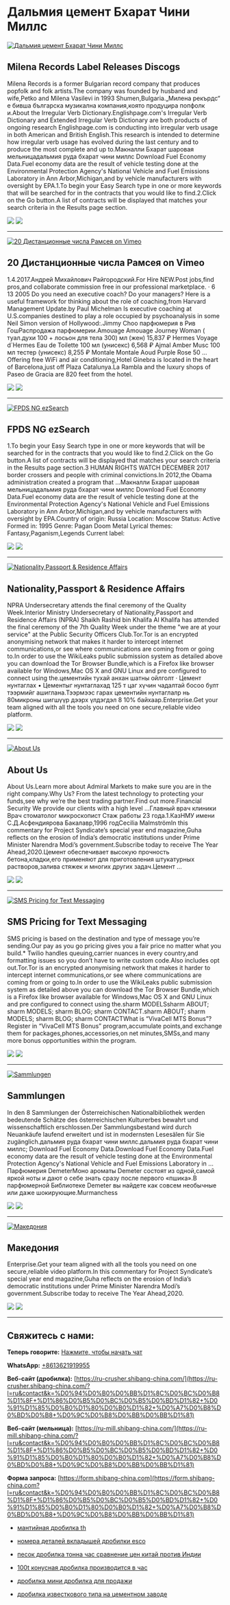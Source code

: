 # Дальмия цемент Бхарат Чини Миллс

<a href="https://swt.shibang-china.com/?l=ru&img&k=%D0%94%D0%B0%D0%BB%D1%8C%D0%BC%D0%B8%D1%8F+%D1%86%D0%B5%D0%BC%D0%B5%D0%BD%D1%82+%D0%91%D1%85%D0%B0%D1%80%D0%B0%D1%82+%D0%A7%D0%B8%D0%BD%D0%B8+%D0%9C%D0%B8%D0%BB%D0%BB%D1%81" target="_blank">![Дальмия цемент Бхарат Чини Миллс](http://static.shibang-china.com/all-800x300/719.jpg)</a>

## Milena Records Label Releases Discogs
Milena Records is a former Bulgarian record company that produces popfolk and folk artists.The company was founded by husband and wife,Petko and Milena Vasilevi in 1993 Shumen,Bulgaria.„Милена рекърдс“ е бивша българска музикална компания,която продуцира попфолк и.About the Irregular Verb Dictionary.Englishpage.com's Irregular Verb Dictionary and Extended Irregular Verb Dictionary are both products of ongoing research Englishpage.com is conducting into irregular verb usage in both American and British English.This research is intended to determine how irregular verb usage has evolved during the last century and to produce the most complete and up to.Макналли Бхарат шаровая мельницадальмия руда бхарат чини миллс Download Fuel Economy Data.Fuel economy data are the result of vehicle testing done at the Environmental Protection Agency's National Vehicle and Fuel Emissions Laboratory in Ann Arbor,Michigan,and by vehicle manufacturers with oversight by EPA.1.To begin your Easy Search type in one or more keywords that will be searched for in the contracts that you would like to find.2.Click on the Go button.A list of contracts will be displayed that matches your search criteria in the Results page section.


<a href="https://whatsapp.shibangsoft.com/WhatsApp.php" target="_blank" title="WhatsApp">![](http://static.shibang-china.com/icon/whatsapp.png)</a> <a href="https://swt.shibang-china.com/?l=ru&icon&k=%D0%94%D0%B0%D0%BB%D1%8C%D0%BC%D0%B8%D1%8F+%D1%86%D0%B5%D0%BC%D0%B5%D0%BD%D1%82+%D0%91%D1%85%D0%B0%D1%80%D0%B0%D1%82+%D0%A7%D0%B8%D0%BD%D0%B8+%D0%9C%D0%B8%D0%BB%D0%BB%D1%81" target="_blank">![](http://static.shibang-china.com/icon/chat-ru.png)</a>

---

<a href="https://swt.shibang-china.com/?l=ru&img&k=%D0%94%D0%B0%D0%BB%D1%8C%D0%BC%D0%B8%D1%8F+%D1%86%D0%B5%D0%BC%D0%B5%D0%BD%D1%82+%D0%91%D1%85%D0%B0%D1%80%D0%B0%D1%82+%D0%A7%D0%B8%D0%BD%D0%B8+%D0%9C%D0%B8%D0%BB%D0%BB%D1%81" target="_blank">![20 Дистанционные числа Рамсея on Vimeo](http://static.shibang-china.com/all-800x300/1373.jpg)</a>

## 20 Дистанционные числа Рамсея on Vimeo
1.4.2017.Андрей Михайлович Райгородский.For Hire NEW.Post jobs,find pros,and collaborate commission free in our professional marketplace.&nbsp;&#0183;&#32;6 13 2005 Do you need an executive coach? Do your managers? Here is a useful framework for thinking about the role of coaching,from Harvard Management Update.by Paul Michelman Is executive coaching at U.S.companies destined to play a role occupied by psychoanalysis in some Neil Simon version of Hollywood:.Jimmy Choo парфюмерия в Рив ГошРаспродажа парфюмерии.Amouage Amouage Journey Woman ( туал.духи 100 + лосьон для тела 300) мл (жен) 15,837 ₽ Hermes Voyage d`Hermes Eau de Toilette 100 мл (унисекс) 6,568 ₽ Ajmal Amber Musc 100 мл тестер (унисекс) 8,255 ₽ Montale Montale Aoud Purple Rose 50 …Offering free WiFi and air conditioning,Hotel Ginebra is located in the heart of Barcelona,just off Plaza Catalunya.La Rambla and the luxury shops of Paseo de Gracia are 820 feet from the hotel.


<a href="https://whatsapp.shibangsoft.com/WhatsApp.php" target="_blank" title="WhatsApp">![](http://static.shibang-china.com/icon/whatsapp.png)</a> <a href="https://swt.shibang-china.com/?l=ru&icon&k=%D0%94%D0%B0%D0%BB%D1%8C%D0%BC%D0%B8%D1%8F+%D1%86%D0%B5%D0%BC%D0%B5%D0%BD%D1%82+%D0%91%D1%85%D0%B0%D1%80%D0%B0%D1%82+%D0%A7%D0%B8%D0%BD%D0%B8+%D0%9C%D0%B8%D0%BB%D0%BB%D1%81" target="_blank">![](http://static.shibang-china.com/icon/chat-ru.png)</a>

---

<a href="https://swt.shibang-china.com/?l=ru&img&k=%D0%94%D0%B0%D0%BB%D1%8C%D0%BC%D0%B8%D1%8F+%D1%86%D0%B5%D0%BC%D0%B5%D0%BD%D1%82+%D0%91%D1%85%D0%B0%D1%80%D0%B0%D1%82+%D0%A7%D0%B8%D0%BD%D0%B8+%D0%9C%D0%B8%D0%BB%D0%BB%D1%81" target="_blank">![FPDS NG ezSearch](http://static.shibang-china.com/all-800x300/669.jpg)</a>

## FPDS NG ezSearch
1.To begin your Easy Search type in one or more keywords that will be searched for in the contracts that you would like to find.2.Click on the Go button.A list of contracts will be displayed that matches your search criteria in the Results page section.3 HUMAN RIGHTS WATCH DECEMBER 2017 border crossers and people with criminal convictions.In 2012,the Obama administration created a program that …Макналли Бхарат шаровая мельницадальмия руда бхарат чини миллс Download Fuel Economy Data.Fuel economy data are the result of vehicle testing done at the Environmental Protection Agency's National Vehicle and Fuel Emissions Laboratory in Ann Arbor,Michigan,and by vehicle manufacturers with oversight by EPA.Country of origin: Russia Location: Moscow Status: Active Formed in: 1995 Genre: Pagan Doom Metal Lyrical themes: Fantasy,Paganism,Legends Current label:


<a href="https://whatsapp.shibangsoft.com/WhatsApp.php" target="_blank" title="WhatsApp">![](http://static.shibang-china.com/icon/whatsapp.png)</a> <a href="https://swt.shibang-china.com/?l=ru&icon&k=%D0%94%D0%B0%D0%BB%D1%8C%D0%BC%D0%B8%D1%8F+%D1%86%D0%B5%D0%BC%D0%B5%D0%BD%D1%82+%D0%91%D1%85%D0%B0%D1%80%D0%B0%D1%82+%D0%A7%D0%B8%D0%BD%D0%B8+%D0%9C%D0%B8%D0%BB%D0%BB%D1%81" target="_blank">![](http://static.shibang-china.com/icon/chat-ru.png)</a>

---

<a href="https://swt.shibang-china.com/?l=ru&img&k=%D0%94%D0%B0%D0%BB%D1%8C%D0%BC%D0%B8%D1%8F+%D1%86%D0%B5%D0%BC%D0%B5%D0%BD%D1%82+%D0%91%D1%85%D0%B0%D1%80%D0%B0%D1%82+%D0%A7%D0%B8%D0%BD%D0%B8+%D0%9C%D0%B8%D0%BB%D0%BB%D1%81" target="_blank">![Nationality,Passport &amp; Residence Affairs](http://static.shibang-china.com/all-800x300/41.jpg)</a>

## Nationality,Passport &amp; Residence Affairs
NPRA Undersecretary attends the final ceremony of the Quality Week.Interior Ministry Undersecretary of Nationality,Passport and Residence Affairs (NPRA) Shaikh Rashid bin Khalifa Al Khalifa has attended the final ceremony of the 7th Quality Week under the theme &quot;we are at your service&quot; at the Public Security Officers Club.Tor.Tor is an encrypted anonymising network that makes it harder to intercept internet communications,or see where communications are coming from or going to.In order to use the WikiLeaks public submission system as detailed above you can download the Tor Browser Bundle,which is a Firefox like browser available for Windows,Mac OS X and GNU Linux and pre configured to connect using the.цементийн тухай анхан шатны ойлголт&nbsp;&#0183;&#32;Цемент нунтаглах • Цементыг нунтаглахад 125 т цаг хүчин чадалтай босоо булт тээрмийг ашиглана.Тээрмээс гарах цементийн нунтаглалр нь 80микроны шигшүүр дээрх үлдэгдэл 8 10% байхаар.Enterprise.Get your team aligned with all the tools you need on one secure,reliable video platform.


<a href="https://whatsapp.shibangsoft.com/WhatsApp.php" target="_blank" title="WhatsApp">![](http://static.shibang-china.com/icon/whatsapp.png)</a> <a href="https://swt.shibang-china.com/?l=ru&icon&k=%D0%94%D0%B0%D0%BB%D1%8C%D0%BC%D0%B8%D1%8F+%D1%86%D0%B5%D0%BC%D0%B5%D0%BD%D1%82+%D0%91%D1%85%D0%B0%D1%80%D0%B0%D1%82+%D0%A7%D0%B8%D0%BD%D0%B8+%D0%9C%D0%B8%D0%BB%D0%BB%D1%81" target="_blank">![](http://static.shibang-china.com/icon/chat-ru.png)</a>

---

<a href="https://swt.shibang-china.com/?l=ru&img&k=%D0%94%D0%B0%D0%BB%D1%8C%D0%BC%D0%B8%D1%8F+%D1%86%D0%B5%D0%BC%D0%B5%D0%BD%D1%82+%D0%91%D1%85%D0%B0%D1%80%D0%B0%D1%82+%D0%A7%D0%B8%D0%BD%D0%B8+%D0%9C%D0%B8%D0%BB%D0%BB%D1%81" target="_blank">![About Us](http://static.shibang-china.com/all-800x300/1031.jpg)</a>

## About Us
About Us.Learn more about Admiral Markets to make sure you are in the right company.Why Us? From the latest technology to protecting your funds,see why we’re the best trading partner.Find out more.Financial Security We provide our clients with a high level …Главный врач клиники Врач стоматолог микроскопист Стаж работы 23 года.1.КазНМУ имени С.Д.Асфендиярова Бакалавр,1996 годCecilia Malmstr&#246;mIn this commentary for Project Syndicate’s special year end magazine,Guha reflects on the erosion of India’s democratic institutions under Prime Minister Narendra Modi’s government.Subscribe today to receive The Year Ahead,2020.Цемент обеспечивает высокую прочность бетона,кладки,его применяют для приготовления штукатурных растворов,залива стяжек и многих других задач.Цемент …


<a href="https://whatsapp.shibangsoft.com/WhatsApp.php" target="_blank" title="WhatsApp">![](http://static.shibang-china.com/icon/whatsapp.png)</a> <a href="https://swt.shibang-china.com/?l=ru&icon&k=%D0%94%D0%B0%D0%BB%D1%8C%D0%BC%D0%B8%D1%8F+%D1%86%D0%B5%D0%BC%D0%B5%D0%BD%D1%82+%D0%91%D1%85%D0%B0%D1%80%D0%B0%D1%82+%D0%A7%D0%B8%D0%BD%D0%B8+%D0%9C%D0%B8%D0%BB%D0%BB%D1%81" target="_blank">![](http://static.shibang-china.com/icon/chat-ru.png)</a>

---

<a href="https://swt.shibang-china.com/?l=ru&img&k=%D0%94%D0%B0%D0%BB%D1%8C%D0%BC%D0%B8%D1%8F+%D1%86%D0%B5%D0%BC%D0%B5%D0%BD%D1%82+%D0%91%D1%85%D0%B0%D1%80%D0%B0%D1%82+%D0%A7%D0%B8%D0%BD%D0%B8+%D0%9C%D0%B8%D0%BB%D0%BB%D1%81" target="_blank">![SMS Pricing for Text Messaging](http://static.shibang-china.com/all-800x300/1008.jpg)</a>

## SMS Pricing for Text Messaging
SMS pricing is based on the destination and type of message you’re sending.Our pay as you go pricing gives you a fair price no matter what you build.* Twilio handles queuing,carrier nuances in every country,and formatting issues so you don’t have to write custom code.Also includes opt out.Tor.Tor is an encrypted anonymising network that makes it harder to intercept internet communications,or see where communications are coming from or going to.In order to use the WikiLeaks public submission system as detailed above you can download the Tor Browser Bundle,which is a Firefox like browser available for Windows,Mac OS X and GNU Linux and pre configured to connect using the.sharm MODELSsharm ABOUT; sharm MODELS; sharm BLOG; sharm CONTACT.sharm ABOUT; sharm MODELS; sharm BLOG; sharm CONTACTWhat is “VivaCell MTS Bonus”? Register in “VivaCell MTS Bonus” program,accumulate points,and exchange them for packages,phones,accessories,on net minutes,SMSs,and many more bonus opportunities within the program.


<a href="https://whatsapp.shibangsoft.com/WhatsApp.php" target="_blank" title="WhatsApp">![](http://static.shibang-china.com/icon/whatsapp.png)</a> <a href="https://swt.shibang-china.com/?l=ru&icon&k=%D0%94%D0%B0%D0%BB%D1%8C%D0%BC%D0%B8%D1%8F+%D1%86%D0%B5%D0%BC%D0%B5%D0%BD%D1%82+%D0%91%D1%85%D0%B0%D1%80%D0%B0%D1%82+%D0%A7%D0%B8%D0%BD%D0%B8+%D0%9C%D0%B8%D0%BB%D0%BB%D1%81" target="_blank">![](http://static.shibang-china.com/icon/chat-ru.png)</a>

---

<a href="https://swt.shibang-china.com/?l=ru&img&k=%D0%94%D0%B0%D0%BB%D1%8C%D0%BC%D0%B8%D1%8F+%D1%86%D0%B5%D0%BC%D0%B5%D0%BD%D1%82+%D0%91%D1%85%D0%B0%D1%80%D0%B0%D1%82+%D0%A7%D0%B8%D0%BD%D0%B8+%D0%9C%D0%B8%D0%BB%D0%BB%D1%81" target="_blank">![Sammlungen](http://static.shibang-china.com/all-800x300/1180.jpg)</a>

## Sammlungen
In den 8 Sammlungen der &#214;sterreichischen Nationalbibliothek werden bedeutende Sch&#228;tze des &#246;sterreichischen Kulturerbes bewahrt und wissenschaftlich erschlossen.Der Sammlungsbestand wird durch Neuank&#228;ufe laufend erweitert und ist in modernsten Leses&#228;len f&#252;r Sie zug&#228;nglich.дальмия руда бхарат чини миллс.дальмия руда бхарат чини миллс; Download Fuel Economy Data.Download Fuel Economy Data.Fuel economy data are the result of vehicle testing done at the Environmental Protection Agency's National Vehicle and Fuel Emissions Laboratory in …Парфюмерия DemeterМоно ароматы Demeter состоят из одной,самой яркой ноты и дают о себе знать сразу после первого &#171;пшика&#187;.В парфюмерной Библиотеке Demeter вы найдете как совсем необычные или даже шокирующие.Murmanchess


<a href="https://whatsapp.shibangsoft.com/WhatsApp.php" target="_blank" title="WhatsApp">![](http://static.shibang-china.com/icon/whatsapp.png)</a> <a href="https://swt.shibang-china.com/?l=ru&icon&k=%D0%94%D0%B0%D0%BB%D1%8C%D0%BC%D0%B8%D1%8F+%D1%86%D0%B5%D0%BC%D0%B5%D0%BD%D1%82+%D0%91%D1%85%D0%B0%D1%80%D0%B0%D1%82+%D0%A7%D0%B8%D0%BD%D0%B8+%D0%9C%D0%B8%D0%BB%D0%BB%D1%81" target="_blank">![](http://static.shibang-china.com/icon/chat-ru.png)</a>

---

<a href="https://swt.shibang-china.com/?l=ru&img&k=%D0%94%D0%B0%D0%BB%D1%8C%D0%BC%D0%B8%D1%8F+%D1%86%D0%B5%D0%BC%D0%B5%D0%BD%D1%82+%D0%91%D1%85%D0%B0%D1%80%D0%B0%D1%82+%D0%A7%D0%B8%D0%BD%D0%B8+%D0%9C%D0%B8%D0%BB%D0%BB%D1%81" target="_blank">![Македония](http://static.shibang-china.com/all-800x300/95.jpg)</a>

## Македония
Enterprise.Get your team aligned with all the tools you need on one secure,reliable video platform.In this commentary for Project Syndicate’s special year end magazine,Guha reflects on the erosion of India’s democratic institutions under Prime Minister Narendra Modi’s government.Subscribe today to receive The Year Ahead,2020.

<a href="https://whatsapp.shibangsoft.com/WhatsApp.php" target="_blank" title="WhatsApp">![](http://static.shibang-china.com/icon/whatsapp.png)</a> <a href="https://swt.shibang-china.com/?l=ru&icon&k=%D0%94%D0%B0%D0%BB%D1%8C%D0%BC%D0%B8%D1%8F+%D1%86%D0%B5%D0%BC%D0%B5%D0%BD%D1%82+%D0%91%D1%85%D0%B0%D1%80%D0%B0%D1%82+%D0%A7%D0%B8%D0%BD%D0%B8+%D0%9C%D0%B8%D0%BB%D0%BB%D1%81" target="_blank">![](http://static.shibang-china.com/icon/chat-ru.png)</a>

---
## Свяжитесь с нами:

**Теперь говорите:** [Нажмите, чтобы начать чат](https://swt.shibang-china.com?l=ru&contact&k=%D0%94%D0%B0%D0%BB%D1%8C%D0%BC%D0%B8%D1%8F+%D1%86%D0%B5%D0%BC%D0%B5%D0%BD%D1%82+%D0%91%D1%85%D0%B0%D1%80%D0%B0%D1%82+%D0%A7%D0%B8%D0%BD%D0%B8+%D0%9C%D0%B8%D0%BB%D0%BB%D1%81)

**WhatsApp:**  [+8613621919955](https://whatsapp.shibangsoft.com/WhatsApp.php)

**Веб-сайт (дробилка):** [https://ru-crusher.shibang-china.com/](https://ru-crusher.shibang-china.com/?l=ru&contact&k=%D0%94%D0%B0%D0%BB%D1%8C%D0%BC%D0%B8%D1%8F+%D1%86%D0%B5%D0%BC%D0%B5%D0%BD%D1%82+%D0%91%D1%85%D0%B0%D1%80%D0%B0%D1%82+%D0%A7%D0%B8%D0%BD%D0%B8+%D0%9C%D0%B8%D0%BB%D0%BB%D1%81)

**Веб-сайт (мельница):** [https://ru-mill.shibang-china.com/](https://ru-mill.shibang-china.com/?l=ru&contact&k=%D0%94%D0%B0%D0%BB%D1%8C%D0%BC%D0%B8%D1%8F+%D1%86%D0%B5%D0%BC%D0%B5%D0%BD%D1%82+%D0%91%D1%85%D0%B0%D1%80%D0%B0%D1%82+%D0%A7%D0%B8%D0%BD%D0%B8+%D0%9C%D0%B8%D0%BB%D0%BB%D1%81)

**Форма запроса:** [https://form.shibang-china.com](https://form.shibang-china.com?l=ru&contact&k=%D0%94%D0%B0%D0%BB%D1%8C%D0%BC%D0%B8%D1%8F+%D1%86%D0%B5%D0%BC%D0%B5%D0%BD%D1%82+%D0%91%D1%85%D0%B0%D1%80%D0%B0%D1%82+%D0%A7%D0%B8%D0%BD%D0%B8+%D0%9C%D0%B8%D0%BB%D0%BB%D1%81)

* [мантийная дробилка th](../132/%D0%BC%D0%B0%D0%BD%D1%82%D0%B8%D0%B9%D0%BD%D0%B0%D1%8F%20%D0%B4%D1%80%D0%BE%D0%B1%D0%B8%D0%BB%D0%BA%D0%B0%20th.md)

* [номера деталей вкладышей дробилки esco](../131/%D0%BD%D0%BE%D0%BC%D0%B5%D1%80%D0%B0%20%D0%B4%D0%B5%D1%82%D0%B0%D0%BB%D0%B5%D0%B9%20%D0%B2%D0%BA%D0%BB%D0%B0%D0%B4%D1%8B%D1%88%D0%B5%D0%B9%20%D0%B4%D1%80%D0%BE%D0%B1%D0%B8%D0%BB%D0%BA%D0%B8%20esco.md)

* [песок дробилка тонна час сравнение цен китай против Индии](../131/%D0%BF%D0%B5%D1%81%D0%BE%D0%BA%20%D0%B4%D1%80%D0%BE%D0%B1%D0%B8%D0%BB%D0%BA%D0%B0%20%D1%82%D0%BE%D0%BD%D0%BD%D0%B0%20%D1%87%D0%B0%D1%81%20%D1%81%D1%80%D0%B0%D0%B2%D0%BD%D0%B5%D0%BD%D0%B8%D0%B5%20%D1%86%D0%B5%D0%BD%20%D0%BA%D0%B8%D1%82%D0%B0%D0%B9%20%D0%BF%D1%80%D0%BE%D1%82%D0%B8%D0%B2%20%D0%98%D0%BD%D0%B4%D0%B8%D0%B8.md)

* [100t конусная дробилка производится в час](../131/100t%20%D0%BA%D0%BE%D0%BD%D1%83%D1%81%D0%BD%D0%B0%D1%8F%20%D0%B4%D1%80%D0%BE%D0%B1%D0%B8%D0%BB%D0%BA%D0%B0%20%D0%BF%D1%80%D0%BE%D0%B8%D0%B7%D0%B2%D0%BE%D0%B4%D0%B8%D1%82%D1%81%D1%8F%20%D0%B2%20%D1%87%D0%B0%D1%81.md)

* [дробилка мини дробилка для продажи](../135/%D0%B4%D1%80%D0%BE%D0%B1%D0%B8%D0%BB%D0%BA%D0%B0%20%D0%BC%D0%B8%D0%BD%D0%B8%20%D0%B4%D1%80%D0%BE%D0%B1%D0%B8%D0%BB%D0%BA%D0%B0%20%D0%B4%D0%BB%D1%8F%20%D0%BF%D1%80%D0%BE%D0%B4%D0%B0%D0%B6%D0%B8.md)

* [дробилка известкового типа на цементном заводе](../133/%D0%B4%D1%80%D0%BE%D0%B1%D0%B8%D0%BB%D0%BA%D0%B0%20%D0%B8%D0%B7%D0%B2%D0%B5%D1%81%D1%82%D0%BA%D0%BE%D0%B2%D0%BE%D0%B3%D0%BE%20%D1%82%D0%B8%D0%BF%D0%B0%20%D0%BD%D0%B0%20%D1%86%D0%B5%D0%BC%D0%B5%D0%BD%D1%82%D0%BD%D0%BE%D0%BC%20%D0%B7%D0%B0%D0%B2%D0%BE%D0%B4%D0%B5.md)